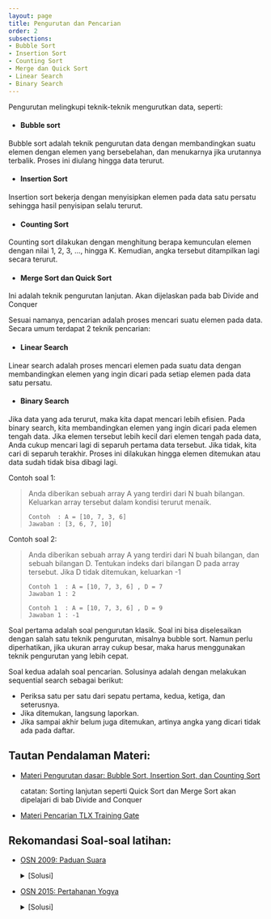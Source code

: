 ```yaml
---
layout: page
title: Pengurutan dan Pencarian
order: 2
subsections:
- Bubble Sort
- Insertion Sort
- Counting Sort
- Merge dan Quick Sort
- Linear Search
- Binary Search
---
```


Pengurutan melingkupi teknik-teknik mengurutkan data, seperti:

- #### Bubble sort
Bubble sort adalah teknik pengurutan data dengan membandingkan suatu elemen dengan elemen yang bersebelahan, dan menukarnya jika urutannya terbalik. Proses ini diulang hingga data terurut.
- #### Insertion Sort
Insertion sort bekerja dengan menyisipkan elemen pada data satu persatu sehingga hasil penyisipan selalu terurut.

- #### Counting Sort
Counting sort dilakukan dengan menghitung berapa kemunculan elemen dengan nilai 1, 2, 3, ..., hingga K. Kemudian, angka tersebut ditampilkan lagi secara terurut.

- #### Merge Sort dan Quick Sort
Ini adalah teknik pengurutan lanjutan. Akan dijelaskan pada bab Divide and Conquer

Sesuai namanya, pencarian adalah proses mencari suatu elemen pada data. Secara umum terdapat 2 teknik pencarian:
- #### Linear Search
Linear search adalah proses mencari elemen pada suatu data dengan membandingkan elemen yang ingin dicari pada setiap elemen pada data satu persatu.
- #### Binary Search
Jika data yang ada terurut, maka kita dapat mencari lebih efisien. Pada binary search, kita membandingkan elemen yang ingin dicari pada elemen tengah data. Jika elemen tersebut lebih kecil dari elemen tengah pada data, Anda cukup mencari lagi di separuh pertama data tersebut. Jika tidak, kita cari di separuh terakhir. Proses ini dilakukan hingga elemen ditemukan atau data sudah tidak bisa dibagi lagi.

Contoh soal 1:

> Anda diberikan sebuah array A yang terdiri dari N buah bilangan. Keluarkan array tersebut dalam kondisi terurut menaik.
> ```
> Contoh  : A = [10, 7, 3, 6]
> Jawaban : [3, 6, 7, 10]
> ```

Contoh soal 2:
> Anda diberikan sebuah array A yang terdiri dari N buah bilangan, dan sebuah bilangan D. Tentukan indeks dari bilangan D pada array tersebut. Jika D tidak ditemukan, keluarkan -1
> ```
> Contoh 1  : A = [10, 7, 3, 6] , D = 7
> Jawaban 1 : 2
> 
> Contoh 1  : A = [10, 7, 3, 6] , D = 9
> Jawaban 1 : -1
> ```

<!--more-->

Soal pertama adalah soal pengurutan klasik. Soal ini bisa diselesaikan dengan salah satu teknik pengurutan, misalnya bubble sort.
Namun perlu diperhatikan, jika ukuran array cukup besar, maka harus menggunakan teknik pengurutan yang lebih cepat.

Soal kedua adalah soal pencarian. Solusinya adalah dengan melakukan sequential search sebagai berikut:
- Periksa satu per satu dari sepatu pertama, kedua, ketiga, dan seterusnya.
- Jika ditemukan, langsung laporkan.
- Jika sampai akhir belum juga ditemukan, artinya angka yang dicari tidak ada pada daftar.

## Tautan Pendalaman Materi:
- [Materi Pengurutan dasar: Bubble Sort, Insertion Sort, dan Counting Sort](https://training.ia-toki.org/training/curriculums/1/courses/1/chapters/16/lessons/13/)
  
  catatan: Sorting lanjutan seperti Quick Sort dan Merge Sort akan dipelajari di bab Divide and Conquer
- [Materi Pencarian TLX Training Gate](https://training.ia-toki.org/training/curriculums/1/courses/1/chapters/15/lessons/12/)

## Rekomandasi Soal-soal latihan:
- [OSN 2009: Paduan Suara](https://training.ia-toki.org/problemsets/66/problems/332/) 
	<details>
	<summary>[Solusi]</summary>
	Lakukan pengurutan terhadap tinggi suara bebek-bebek. Jika terdapat N bebek dan kita ingin bagi dalam K kelompok, maka tiap kelompok minimal terdiri dari \(A = \lfloor\frac{N}{K} \rfloor\) anggota. Dari data yang sudah terurut, kita hanya perlu mencari elemen dengan index \(A, 2A, 3A, ..., (K-1)A\)
	</details>


- [OSN 2015: Pertahanan Yogya](https://training.ia-toki.org/problemsets/2/problems/4/) 
	<details>
	<summary>[Solusi]</summary>
	Kita tentukan nilai \(Z_i\), yang artinya banyaknya kemampuan tambahan yang diperlukan sebelum kita bisa mengalahkan musuh ke-i. Nilai ini bisa dicari dengan menggunakan binary search. Setelah itu, urutkan musuh-musuh berdasarkan nilai \(Z_i\) mereka. Setelah itu, cukup lakukan simulasi untuk menentukan jawaban.
	</details>



